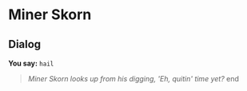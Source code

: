 # Miner Skorn


## Dialog

**You say:** `hail`



>*Miner Skorn looks up from his digging, 'Eh, quitin' time yet?*
end

